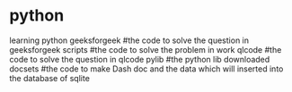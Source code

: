# python
learning python
geeksforgeek    #the code to solve the question in geeksforgeek
scripts         #the code to solve the problem in work
qlcode          #the code to solve the question in qlcode
pylib           #the python lib downloaded
docsets         #the code to make Dash doc and the data which will inserted into the database of sqlite
